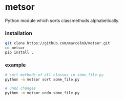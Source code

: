 # metsor

Python module which sorts classmethods alphabetically.

### installation
```bash
git clone https://github.com/marcelm9/metsor.git
cd metsor
pip install .
```

### example
```bash
# sort methods of all classes in some_file.py
python -m metsor sort some_file.py

# undo changes
python -m metsor undo some_file.py
```
